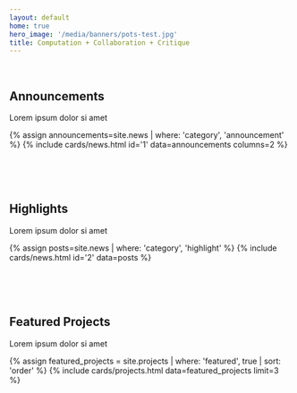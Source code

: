 ```yaml
---
layout: default
home: true
hero_image: '/media/banners/pots-test.jpg'
title: Computation + Collaboration + Critique
---
```


<br>

<div class ="container">
<div class ="content" markdown="1">
<h2>Announcements</h2>
<p>Lorem ipsum dolor si amet</p>
</div>
</div>


{% assign announcements=site.news | where: 'category', 'announcement' %}
{% include cards/news.html id='1' data=announcements columns=2 %}


<br>
<br>
<br>


<div class ="container">
<div class ="content" markdown="1">
<h2>Highlights</h2>
<p>Lorem ipsum dolor si amet</p>
</div>
</div>


{% assign posts=site.news | where: 'category', 'highlight' %}
{% include cards/news.html id='2' data=posts %}



<br>
<br>
<br>

<div class ="container">
<div class ="content" markdown="1">
<h2>Featured Projects</h2>
<p>Lorem ipsum dolor si amet</p>
</div>
</div>

{% assign featured_projects = site.projects | where: 'featured', true | sort: 'order' %}
{% include cards/projects.html data=featured_projects limit=3 %}

<br>
<br>
<br>